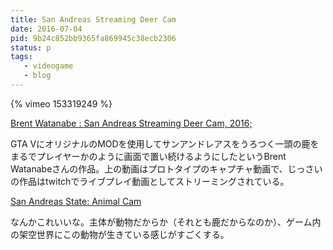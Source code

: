 ```yaml
---
title: San Andreas Streaming Deer Cam
date: 2016-07-04
pid: 9b24c852bb9365fa869945c38ecb2306
status: p
tags:
   - videogame
   - blog
---
```


{% vimeo 153319249 %}

[Brent Watanabe : San Andreas Streaming Deer Cam, 2016;][1]

GTA VにオリジナルのMODを使用してサンアンドレアスをうろつく一頭の鹿をまるでプレイヤーかのように画面で置い続けるようにしたというBrent Watanabeさんの作品。上の動画はプロトタイプのキャプチャ動画で、じっさいの作品はtwitchでライブプレイ動画としてストリーミングされている。

[San Andreas State: Animal Cam][2]

なんかこれいいな。主体が動物だからか（それとも鹿だからなのか）、ゲーム内の架空世界にこの動物が生きている感じがすごくする。

[1]:	http://bwatanabe.com/GTA_V_WanderingDeer.html
[2]:	http://sanandreasanimalcams.com/